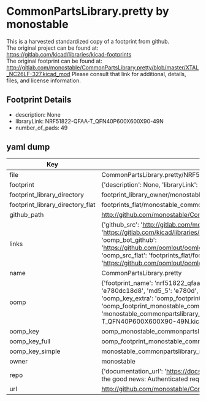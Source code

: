 # CommonPartsLibrary.pretty by monostable  
This is a harvested standardized copy of a footprint from github.  
The original project can be found at:  
https://gitlab.com/kicad/libraries/kicad-footprints  
The original footprint can be found at:
http://gitlab.com/monostable/CommonPartsLibrary.pretty/blob/master/XTAL_NC26LF-327.kicad_mod
Please consult that link for additional, details, files, and license information.  
## Footprint Details
* description: None  
* libraryLink: NRF51822-QFAA-T_QFN40P600X600X90-49N  
* number_of_pads: 49  
## yaml dump  
| Key | Value |  
| --- | --- |  
| file | CommonPartsLibrary.pretty/NRF51822-QFAA-T_QFN40P600X600X90-49N.kicad_mod |  
| footprint | {'description': None, 'libraryLink': 'NRF51822-QFAA-T_QFN40P600X600X90-49N', 'number_of_pads': 49} |  
| footprint_library_directory | footprint_library_owner/monostable_CommonPartsLibrary.pretty |  
| footprint_library_directory_flat | footprints_flat/monostable_commonpartslibrary_nrf51822_qfaa_t_qfn40p600x600x90_49n/working |  
| github_path | http://github.com/monostable/CommonPartsLibrary.pretty/blob/master/NRF51822-QFAA-T_QFN40P600X600X90-49N.kicad_mod |  
| links | {'github_src': 'http://gitlab.com/monostable/CommonPartsLibrary.pretty/blob/master/XTAL_NC26LF-327.kicad_mod', 'github_src_repo': 'https://gitlab.com/kicad/libraries/kicad-footprints', 'oomp_bot': 'footprints/monostable_commonpartslibrary_nrf51822_qfaa_t_qfn40p600x600x90_49n/working', 'oomp_bot_github': 'https://github.com/oomlout/oomlout_oomp_footprint_bot/tree/main/footprints/monostable_commonpartslibrary_nrf51822_qfaa_t_qfn40p600x600x90_49n/working', 'oomp_src_flat': 'footprints_flat/footprints_flat/monostable_commonpartslibrary_nrf51822_qfaa_t_qfn40p600x600x90_49n/working', 'oomp_src_flat_github': 'https://github.com/oomlout/oomlout_oomp_footprint_src/tree/main/footprints_flat/monostable_commonpartslibrary_nrf51822_qfaa_t_qfn40p600x600x90_49n/working'} |  
| name | CommonPartsLibrary.pretty |  
| oomp | {'footprint_name': 'nrf51822_qfaa_t_qfn40p600x600x90_49n', 'library_name': 'commonpartslibrary', 'md5': 'e780dc18d86993ffb4574a6abf6b6b6f', 'md5_10': 'e780dc18d8', 'md5_5': 'e780d', 'md5_6': 'e780dc', 'oomp_key': 'oomp_monostable_commonpartslibrary_nrf51822_qfaa_t_qfn40p600x600x90_49n', 'oomp_key_extra': 'oomp_footprint_monostable_commonpartslibrary_nrf51822_qfaa_t_qfn40p600x600x90_49n', 'oomp_key_full': 'oomp_footprint_monostable_commonpartslibrary_nrf51822_qfaa_t_qfn40p600x600x90_49n_e780dc', 'oomp_key_simple': 'monostable_commonpartslibrary_nrf51822_qfaa_t_qfn40p600x600x90_49n', 'original_filename': 'CommonPartsLibrary.pretty/NRF51822-QFAA-T_QFN40P600X600X90-49N.kicad_mod', 'owner_name': 'monostable'} |  
| oomp_key | oomp_monostable_commonpartslibrary_nrf51822_qfaa_t_qfn40p600x600x90_49n |  
| oomp_key_full | oomp_footprint_monostable_commonpartslibrary_nrf51822_qfaa_t_qfn40p600x600x90_49n |  
| oomp_key_simple | monostable_commonpartslibrary_nrf51822_qfaa_t_qfn40p600x600x90_49n |  
| owner | monostable |  
| repo | {'documentation_url': 'https://docs.github.com/rest/overview/resources-in-the-rest-api#rate-limiting', 'message': "API rate limit exceeded for 84.66.173.59. (But here's the good news: Authenticated requests get a higher rate limit. Check out the documentation for more details.)"} |  
| url | http://github.com/monostable/CommonPartsLibrary.pretty |  

